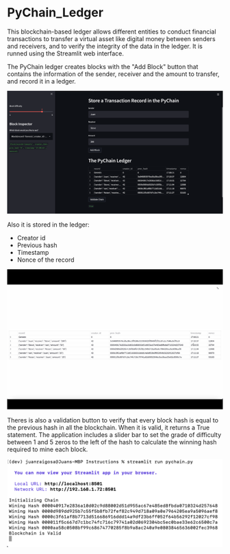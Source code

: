 # PyChain_Ledger

This blockchain-based ledger allows different entities to conduct financial transactions to transfer a virtual asset like digital money between senders and receivers, and to verify the integrity of the data in the ledger.
It is runned using the Streamlit web interface.

The PyChain ledger creates blocks with the "Add Block" button  that contains the information of the sender, receiver and the amount to transfer, and record it in a ledger.

![PyChain](PyChain.png)

Also it is stored in the ledger: 
- Creator id 
- Previous hash
- Timestamp 
- Nonce of the record

![Records](Records.png)

Theres is also a validation button to verify that every block hash is equal to the previous hash in all the blockchain. When it is valid, it returns a True statement.
The application includes a slider bar to set the grade of difficulty between 1 and 5 zeros to the left of the hash to calculate the winning hash required to mine each block.

![Winning Hash](Winning_hash.png)
